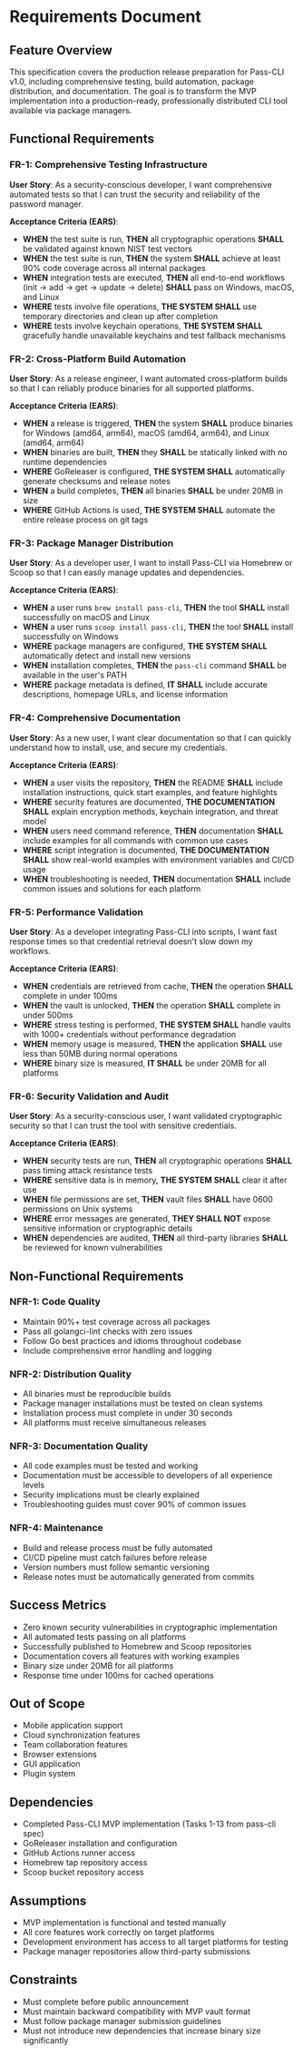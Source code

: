 # Requirements Document

## Feature Overview
This specification covers the production release preparation for Pass-CLI v1.0, including comprehensive testing, build automation, package distribution, and documentation. The goal is to transform the MVP implementation into a production-ready, professionally distributed CLI tool available via package managers.

## Functional Requirements

### FR-1: Comprehensive Testing Infrastructure
**User Story**: As a security-conscious developer, I want comprehensive automated tests so that I can trust the security and reliability of the password manager.

**Acceptance Criteria (EARS)**:
- **WHEN** the test suite is run, **THEN** all cryptographic operations **SHALL** be validated against known NIST test vectors
- **WHEN** the test suite is run, **THEN** the system **SHALL** achieve at least 90% code coverage across all internal packages
- **WHEN** integration tests are executed, **THEN** all end-to-end workflows (init → add → get → update → delete) **SHALL** pass on Windows, macOS, and Linux
- **WHERE** tests involve file operations, **THE SYSTEM SHALL** use temporary directories and clean up after completion
- **WHERE** tests involve keychain operations, **THE SYSTEM SHALL** gracefully handle unavailable keychains and test fallback mechanisms

### FR-2: Cross-Platform Build Automation
**User Story**: As a release engineer, I want automated cross-platform builds so that I can reliably produce binaries for all supported platforms.

**Acceptance Criteria (EARS)**:
- **WHEN** a release is triggered, **THEN** the system **SHALL** produce binaries for Windows (amd64, arm64), macOS (amd64, arm64), and Linux (amd64, arm64)
- **WHEN** binaries are built, **THEN** they **SHALL** be statically linked with no runtime dependencies
- **WHERE** GoReleaser is configured, **THE SYSTEM SHALL** automatically generate checksums and release notes
- **WHEN** a build completes, **THEN** all binaries **SHALL** be under 20MB in size
- **WHERE** GitHub Actions is used, **THE SYSTEM SHALL** automate the entire release process on git tags

### FR-3: Package Manager Distribution
**User Story**: As a developer user, I want to install Pass-CLI via Homebrew or Scoop so that I can easily manage updates and dependencies.

**Acceptance Criteria (EARS)**:
- **WHEN** a user runs `brew install pass-cli`, **THEN** the tool **SHALL** install successfully on macOS and Linux
- **WHEN** a user runs `scoop install pass-cli`, **THEN** the tool **SHALL** install successfully on Windows
- **WHERE** package managers are configured, **THE SYSTEM SHALL** automatically detect and install new versions
- **WHEN** installation completes, **THEN** the `pass-cli` command **SHALL** be available in the user's PATH
- **WHERE** package metadata is defined, **IT SHALL** include accurate descriptions, homepage URLs, and license information

### FR-4: Comprehensive Documentation
**User Story**: As a new user, I want clear documentation so that I can quickly understand how to install, use, and secure my credentials.

**Acceptance Criteria (EARS)**:
- **WHEN** a user visits the repository, **THEN** the README **SHALL** include installation instructions, quick start examples, and feature highlights
- **WHERE** security features are documented, **THE DOCUMENTATION SHALL** explain encryption methods, keychain integration, and threat model
- **WHEN** users need command reference, **THEN** documentation **SHALL** include examples for all commands with common use cases
- **WHERE** script integration is documented, **THE DOCUMENTATION SHALL** show real-world examples with environment variables and CI/CD usage
- **WHEN** troubleshooting is needed, **THEN** documentation **SHALL** include common issues and solutions for each platform

### FR-5: Performance Validation
**User Story**: As a developer integrating Pass-CLI into scripts, I want fast response times so that credential retrieval doesn't slow down my workflows.

**Acceptance Criteria (EARS)**:
- **WHEN** credentials are retrieved from cache, **THEN** the operation **SHALL** complete in under 100ms
- **WHEN** the vault is unlocked, **THEN** the operation **SHALL** complete in under 500ms
- **WHERE** stress testing is performed, **THE SYSTEM SHALL** handle vaults with 1000+ credentials without performance degradation
- **WHEN** memory usage is measured, **THEN** the application **SHALL** use less than 50MB during normal operations
- **WHERE** binary size is measured, **IT SHALL** be under 20MB for all platforms

### FR-6: Security Validation and Audit
**User Story**: As a security-conscious user, I want validated cryptographic security so that I can trust the tool with sensitive credentials.

**Acceptance Criteria (EARS)**:
- **WHEN** security tests are run, **THEN** all cryptographic operations **SHALL** pass timing attack resistance tests
- **WHERE** sensitive data is in memory, **THE SYSTEM SHALL** clear it after use
- **WHEN** file permissions are set, **THEN** vault files **SHALL** have 0600 permissions on Unix systems
- **WHERE** error messages are generated, **THEY SHALL NOT** expose sensitive information or cryptographic details
- **WHEN** dependencies are audited, **THEN** all third-party libraries **SHALL** be reviewed for known vulnerabilities

## Non-Functional Requirements

### NFR-1: Code Quality
- Maintain 90%+ test coverage across all packages
- Pass all golangci-lint checks with zero issues
- Follow Go best practices and idioms throughout codebase
- Include comprehensive error handling and logging

### NFR-2: Distribution Quality
- All binaries must be reproducible builds
- Package manager installations must be tested on clean systems
- Installation process must complete in under 30 seconds
- All platforms must receive simultaneous releases

### NFR-3: Documentation Quality
- All code examples must be tested and working
- Documentation must be accessible to developers of all experience levels
- Security implications must be clearly explained
- Troubleshooting guides must cover 90% of common issues

### NFR-4: Maintenance
- Build and release process must be fully automated
- CI/CD pipeline must catch failures before release
- Version numbers must follow semantic versioning
- Release notes must be automatically generated from commits

## Success Metrics
- Zero known security vulnerabilities in cryptographic implementation
- All automated tests passing on all platforms
- Successfully published to Homebrew and Scoop repositories
- Documentation covers all features with working examples
- Binary size under 20MB for all platforms
- Response time under 100ms for cached operations

## Out of Scope
- Mobile application support
- Cloud synchronization features
- Team collaboration features
- Browser extensions
- GUI application
- Plugin system

## Dependencies
- Completed Pass-CLI MVP implementation (Tasks 1-13 from pass-cli spec)
- GoReleaser installation and configuration
- GitHub Actions runner access
- Homebrew tap repository access
- Scoop bucket repository access

## Assumptions
- MVP implementation is functional and tested manually
- All core features work correctly on target platforms
- Development environment has access to all target platforms for testing
- Package manager repositories allow third-party submissions

## Constraints
- Must complete before public announcement
- Must maintain backward compatibility with MVP vault format
- Must follow package manager submission guidelines
- Must not introduce new dependencies that increase binary size significantly